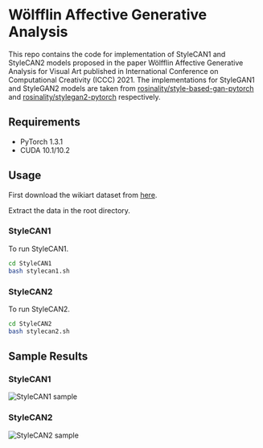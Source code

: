 # Wölfflin Affective Generative Analysis

This repo contains the code for implementation of StyleCAN1 and StyleCAN2 models proposed in the paper Wölfflin Affective Generative Analysis for Visual Art published in International Conference on Computational Creativity (ICCC) 2021.
The implementations for StyleGAN1 and StyleGAN2 models are taken from [rosinality/style-based-gan-pytorch](https://github.com/rosinality/style-based-gan-pytorch) and [rosinality/stylegan2-pytorch](https://github.com/rosinality/stylegan2-pytorch) respectively.

## Requirements

- PyTorch 1.3.1
- CUDA 10.1/10.2
  
## Usage

First download the wikiart dataset from [here](https://www.dropbox.com/s/ssw0fdcdld50o1g/wikiartimages.zip/).

Extract the data in the root directory.

### StyleCAN1
To run StyleCAN1.

```bash
cd StyleCAN1
bash stylecan1.sh
```

### StyleCAN2
To run StyleCAN2.

```bash
cd StyleCAN2
bash stylecan2.sh
```

## Sample Results

### StyleCAN1

![StyleCAN1 sample]("./samples/StyleCAN1.png")

### StyleCAN2

![StyleCAN2 sample]("./samples/StyleCAN2.png")


